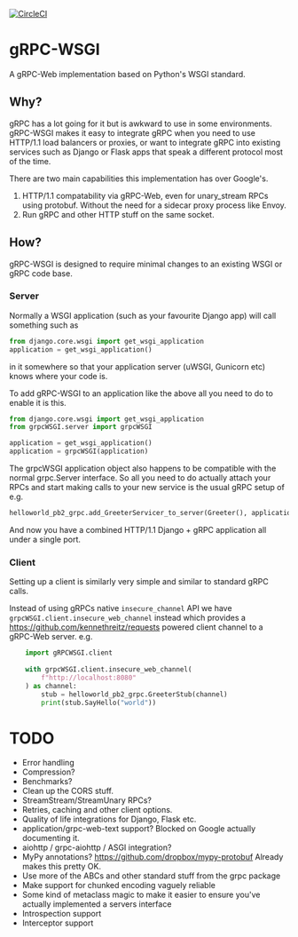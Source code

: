 [![CircleCI](https://circleci.com/gh/public/grpcWSGI.svg?style=svg)](https://circleci.com/gh/public/grpcWSGI)

# gRPC-WSGI

A gRPC-Web implementation based on Python's WSGI standard.

## Why?

gRPC has a lot going for it but is awkward to use in some environments. gRPC-WSGI makes it easy to integrate gRPC when you need to use HTTP/1.1 load balancers or proxies, or want to integrate gRPC into existing services such as Django or Flask apps that speak a different protocol most of the time.

There are two main capabilities this implementation has over Google's.

 1. HTTP/1.1 compatability via gRPC-Web, even for unary_stream RPCs using protobuf. Without the need for a sidecar proxy process like Envoy.
 2. Run gRPC and other HTTP stuff on the same socket.

## How?

gRPC-WSGI is designed to require minimal changes to an existing WSGI or gRPC code base.

### Server

Normally a WSGI application (such as your favourite Django app) will call something such as 

```python
from django.core.wsgi import get_wsgi_application
application = get_wsgi_application()
```

in it somewhere so that your application server (uWSGI, Gunicorn etc) knows where your code is.

To add gRPC-WSGI to an application like the above all you need to do to enable it is this.

```python
from django.core.wsgi import get_wsgi_application
from grpcWSGI.server import grpcWSGI

application = get_wsgi_application()
application = grpcWSGI(application)
```

The grpcWSGI application object also happens to be compatible with the normal grpc.Server interface.
So all you need to do actually attach your RPCs and start making calls to your new service is the usual gRPC setup of e.g.

```python
helloworld_pb2_grpc.add_GreeterServicer_to_server(Greeter(), application)
```

And now you have a combined HTTP/1.1 Django + gRPC application all under a single port.

### Client

Setting up a client is similarly very simple and similar to standard gRPC calls.

Instead of using gRPCs native `insecure_channel` API we have `grpcWSGI.client.insecure_web_channel` instead which provides a https://github.com/kennethreitz/requests powered client channel to a gRPC-Web server. e.g.

```python
    import gRPCWSGI.client
    
    with grpcWSGI.client.insecure_web_channel(
        f"http://localhost:8080"
    ) as channel:
        stub = helloworld_pb2_grpc.GreeterStub(channel)
        print(stub.SayHello("world"))
```

# TODO

 * Error handling
 * Compression?
 * Benchmarks?
 * Clean up the CORS stuff.
 * StreamStream/StreamUnary RPCs?
 * Retries, caching and other client options.
 * Quality of life integrations for Django, Flask etc.
 * application/grpc-web-text support? Blocked on Google actually documenting it.
 * aiohttp / grpc-aiohttp / ASGI integration?
 * MyPy annotations? https://github.com/dropbox/mypy-protobuf Already makes this pretty OK.
 * Use more of the ABCs and other standard stuff from the grpc package
 * Make support for chunked encoding vaguely reliable
 * Some kind of metaclass magic to make it easier to ensure you've actually implemented a servers interface
 * Introspection support
 * Interceptor support
